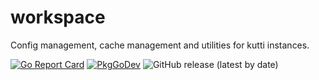 # workspace
Config management, cache management and utilities for kutti instances.

[![Go Report Card](https://goreportcard.com/badge/github.com/kuttiproject/workspace)](https://goreportcard.com/report/github.com/kuttiproject/workspace)
[![PkgGoDev](https://pkg.go.dev/badge/github.com/kuttiproject/workspace)](https://pkg.go.dev/github.com/kuttiproject/workspace)
![GitHub release (latest by date)](https://img.shields.io/github/v/release/kuttiproject/workspace?include_prereleases)

